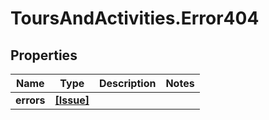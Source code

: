 # ToursAndActivities.Error404

## Properties

Name | Type | Description | Notes
------------ | ------------- | ------------- | -------------
**errors** | [**[Issue]**](Issue.md) |  | 


